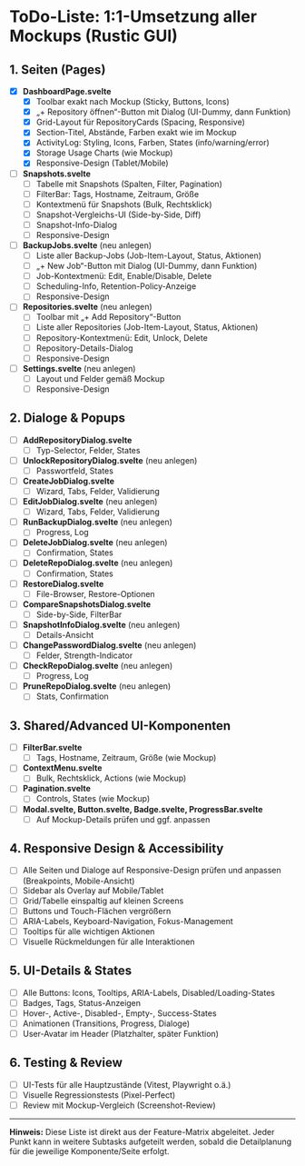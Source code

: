 # ToDo-Liste: 1:1-Umsetzung aller Mockups (Rustic GUI)

## 1. Seiten (Pages)

- [x] **DashboardPage.svelte**
  - [x] Toolbar exakt nach Mockup (Sticky, Buttons, Icons)
  - [x] „+ Repository öffnen“-Button mit Dialog (UI-Dummy, dann Funktion)
  - [x] Grid-Layout für RepositoryCards (Spacing, Responsive)
  - [x] Section-Titel, Abstände, Farben exakt wie im Mockup
  - [x] ActivityLog: Styling, Icons, Farben, States (info/warning/error)
  - [x] Storage Usage Charts (wie Mockup)
  - [x] Responsive-Design (Tablet/Mobile)

- [ ] **Snapshots.svelte**
  - [ ] Tabelle mit Snapshots (Spalten, Filter, Pagination)
  - [ ] FilterBar: Tags, Hostname, Zeitraum, Größe
  - [ ] Kontextmenü für Snapshots (Bulk, Rechtsklick)
  - [ ] Snapshot-Vergleichs-UI (Side-by-Side, Diff)
  - [ ] Snapshot-Info-Dialog
  - [ ] Responsive-Design

- [ ] **BackupJobs.svelte** (neu anlegen)
  - [ ] Liste aller Backup-Jobs (Job-Item-Layout, Status, Aktionen)
  - [ ] „+ New Job“-Button mit Dialog (UI-Dummy, dann Funktion)
  - [ ] Job-Kontextmenü: Edit, Enable/Disable, Delete
  - [ ] Scheduling-Info, Retention-Policy-Anzeige
  - [ ] Responsive-Design

- [ ] **Repositories.svelte** (neu anlegen)
  - [ ] Toolbar mit „+ Add Repository“-Button
  - [ ] Liste aller Repositories (Job-Item-Layout, Status, Aktionen)
  - [ ] Repository-Kontextmenü: Edit, Unlock, Delete
  - [ ] Repository-Details-Dialog
  - [ ] Responsive-Design

- [ ] **Settings.svelte** (neu anlegen)
  - [ ] Layout und Felder gemäß Mockup
  - [ ] Responsive-Design

## 2. Dialoge & Popups

- [ ] **AddRepositoryDialog.svelte**
  - [ ] Typ-Selector, Felder, States
- [ ] **UnlockRepositoryDialog.svelte** (neu anlegen)
  - [ ] Passwortfeld, States
- [ ] **CreateJobDialog.svelte**
  - [ ] Wizard, Tabs, Felder, Validierung
- [ ] **EditJobDialog.svelte** (neu anlegen)
  - [ ] Wizard, Tabs, Felder, Validierung
- [ ] **RunBackupDialog.svelte** (neu anlegen)
  - [ ] Progress, Log
- [ ] **DeleteJobDialog.svelte** (neu anlegen)
  - [ ] Confirmation, States
- [ ] **DeleteRepoDialog.svelte** (neu anlegen)
  - [ ] Confirmation, States
- [ ] **RestoreDialog.svelte**
  - [ ] File-Browser, Restore-Optionen
- [ ] **CompareSnapshotsDialog.svelte**
  - [ ] Side-by-Side, FilterBar
- [ ] **SnapshotInfoDialog.svelte** (neu anlegen)
  - [ ] Details-Ansicht
- [ ] **ChangePasswordDialog.svelte** (neu anlegen)
  - [ ] Felder, Strength-Indicator
- [ ] **CheckRepoDialog.svelte** (neu anlegen)
  - [ ] Progress, Log
- [ ] **PruneRepoDialog.svelte** (neu anlegen)
  - [ ] Stats, Confirmation

## 3. Shared/Advanced UI-Komponenten

- [ ] **FilterBar.svelte**
  - [ ] Tags, Hostname, Zeitraum, Größe (wie Mockup)
- [ ] **ContextMenu.svelte**
  - [ ] Bulk, Rechtsklick, Actions (wie Mockup)
- [ ] **Pagination.svelte**
  - [ ] Controls, States (wie Mockup)
- [ ] **Modal.svelte, Button.svelte, Badge.svelte, ProgressBar.svelte**
  - [ ] Auf Mockup-Details prüfen und ggf. anpassen

## 4. Responsive Design & Accessibility

- [ ] Alle Seiten und Dialoge auf Responsive-Design prüfen und anpassen (Breakpoints, Mobile-Ansicht)
- [ ] Sidebar als Overlay auf Mobile/Tablet
- [ ] Grid/Tabelle einspaltig auf kleinen Screens
- [ ] Buttons und Touch-Flächen vergrößern
- [ ] ARIA-Labels, Keyboard-Navigation, Fokus-Management
- [ ] Tooltips für alle wichtigen Aktionen
- [ ] Visuelle Rückmeldungen für alle Interaktionen

## 5. UI-Details & States

- [ ] Alle Buttons: Icons, Tooltips, ARIA-Labels, Disabled/Loading-States
- [ ] Badges, Tags, Status-Anzeigen
- [ ] Hover-, Active-, Disabled-, Empty-, Success-States
- [ ] Animationen (Transitions, Progress, Dialoge)
- [ ] User-Avatar im Header (Platzhalter, später Funktion)

## 6. Testing & Review

- [ ] UI-Tests für alle Hauptzustände (Vitest, Playwright o.ä.)
- [ ] Visuelle Regressionstests (Pixel-Perfect)
- [ ] Review mit Mockup-Vergleich (Screenshot-Review)

---

**Hinweis:**
Diese Liste ist direkt aus der Feature-Matrix abgeleitet. Jeder Punkt kann in weitere Subtasks aufgeteilt werden, sobald die Detailplanung für die jeweilige Komponente/Seite erfolgt.
